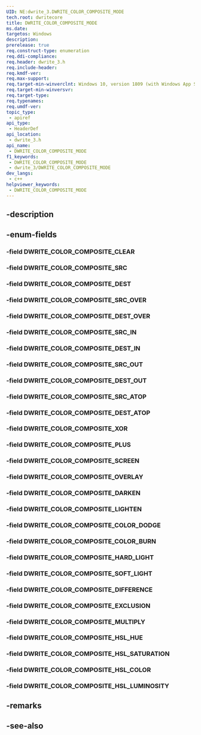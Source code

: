```yaml
---
UID: NE:dwrite_3.DWRITE_COLOR_COMPOSITE_MODE
tech.root: dwritecore
title: DWRITE_COLOR_COMPOSITE_MODE
ms.date: 
targetos: Windows
description: 
prerelease: true
req.construct-type: enumeration
req.ddi-compliance: 
req.header: dwrite_3.h
req.include-header: 
req.kmdf-ver: 
req.max-support: 
req.target-min-winverclnt: Windows 10, version 1809 (with Windows App SDK 1.2 Preview 1 or later)
req.target-min-winversvr: 
req.target-type: 
req.typenames: 
req.umdf-ver: 
topic_type:
 - apiref
api_type:
 - HeaderDef
api_location:
 - dwrite_3.h
api_name:
 - DWRITE_COLOR_COMPOSITE_MODE
f1_keywords:
 - DWRITE_COLOR_COMPOSITE_MODE
 - dwrite_3/DWRITE_COLOR_COMPOSITE_MODE
dev_langs:
 - c++
helpviewer_keywords:
 - DWRITE_COLOR_COMPOSITE_MODE
---
```


## -description

## -enum-fields

### -field DWRITE_COLOR_COMPOSITE_CLEAR

### -field DWRITE_COLOR_COMPOSITE_SRC

### -field DWRITE_COLOR_COMPOSITE_DEST

### -field DWRITE_COLOR_COMPOSITE_SRC_OVER

### -field DWRITE_COLOR_COMPOSITE_DEST_OVER

### -field DWRITE_COLOR_COMPOSITE_SRC_IN

### -field DWRITE_COLOR_COMPOSITE_DEST_IN

### -field DWRITE_COLOR_COMPOSITE_SRC_OUT

### -field DWRITE_COLOR_COMPOSITE_DEST_OUT

### -field DWRITE_COLOR_COMPOSITE_SRC_ATOP

### -field DWRITE_COLOR_COMPOSITE_DEST_ATOP

### -field DWRITE_COLOR_COMPOSITE_XOR

### -field DWRITE_COLOR_COMPOSITE_PLUS

### -field DWRITE_COLOR_COMPOSITE_SCREEN

### -field DWRITE_COLOR_COMPOSITE_OVERLAY

### -field DWRITE_COLOR_COMPOSITE_DARKEN

### -field DWRITE_COLOR_COMPOSITE_LIGHTEN

### -field DWRITE_COLOR_COMPOSITE_COLOR_DODGE

### -field DWRITE_COLOR_COMPOSITE_COLOR_BURN

### -field DWRITE_COLOR_COMPOSITE_HARD_LIGHT

### -field DWRITE_COLOR_COMPOSITE_SOFT_LIGHT

### -field DWRITE_COLOR_COMPOSITE_DIFFERENCE

### -field DWRITE_COLOR_COMPOSITE_EXCLUSION

### -field DWRITE_COLOR_COMPOSITE_MULTIPLY

### -field DWRITE_COLOR_COMPOSITE_HSL_HUE

### -field DWRITE_COLOR_COMPOSITE_HSL_SATURATION

### -field DWRITE_COLOR_COMPOSITE_HSL_COLOR

### -field DWRITE_COLOR_COMPOSITE_HSL_LUMINOSITY

## -remarks

## -see-also

